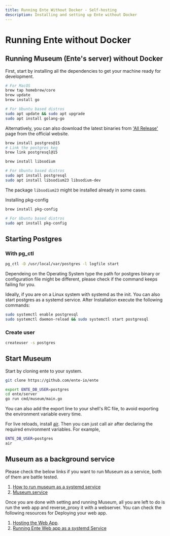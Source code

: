 ```yaml
---
title: Running Ente Without Docker - Self-hosting
description: Installing and setting up Ente without Docker
---
```


# Running Ente without Docker

## Running Museum (Ente's server) without Docker

First, start by installing all the dependencies to get your machine ready for
development.

```sh
# For MacOS
brew tap homebrew/core
brew update
brew install go

# For Ubuntu based distros
sudo apt update && sudo apt upgrade
sudo apt install golang-go
```

Alternatively, you can also download the latest binaries from
['All Release'](https://go.dev/dl/) page from the official website.

```sh
brew install postgres@15
# Link the postgres keg
brew link postgresql@15

brew install libsodium

# For Ubuntu based distros
sudo apt install postgresql
sudo apt install libsodium23 libsodium-dev
```

The package `libsodium23` might be installed already in some cases.

Installing pkg-config

```sh
brew install pkg-config

# For Ubuntu based distros
sudo apt install pkg-config
```

## Starting Postgres

### With pg_ctl

```sh
pg_ctl -D /usr/local/var/postgres -l logfile start
```

Dependeing on the Operating System type the path for postgres binary or
configuration file might be different, please check if the command keeps failing
for you.

Ideally, if you are on a Linux system with systemd as the init. You can also
start postgres as a systemd service. After Installation execute the following
commands:

```sh
sudo systemctl enable postgresql
sudo systemctl daemon-reload && sudo systemctl start postgresql
```

### Create user

```sh
createuser -s postgres
```

## Start Museum

Start by cloning ente to your system.

```sh
git clone https://github.com/ente-io/ente
```

```sh
export ENTE_DB_USER=postgres
cd ente/server
go run cmd/museum/main.go
```

You can also add the export line to your shell's RC file, to avoid exporting the
environment variable every time.

For live reloads, install [air](https://github.com/air-verse/air#installation).
Then you can just call air after declaring the required environment variables.
For example,

```sh
ENTE_DB_USER=postgres
air
```

## Museum as a background service

Please check the below links if you want to run Museum as a service, both of
them are battle tested.

1. [How to run museum as a systemd service](https://gist.github.com/mngshm/a0edb097c91d1dc45aeed755af310323)
2. [Museum.service](https://github.com/ente-io/ente/blob/23e678889189157ecc389c258267685934b83631/server/scripts/deploy/museum.service#L4)

Once you are done with setting and running Museum, all you are left to do is run
the web app and reverse_proxy it with a webserver. You can check the following
resources for Deploying your web app.

1. [Hosting the Web App](https://help.ente.io/self-hosting/guides/web-app).
2. [Running Ente Web app as a systemd Service](https://gist.github.com/mngshm/72e32bd483c2129621ed0d74412492fd)
